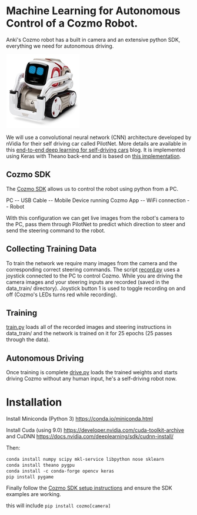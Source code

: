 # Machine Learning for Autonomous Control of a Cozmo Robot. 

Anki's Cozmo robot has a built in camera and an extensive python SDK, everything we need for autonomous driving.

![cozmo](images/cozmo.jpg)

We will use a convolutional neural network (CNN) architecture developed by nVidia for their self driving car called PilotNet. More details are available in this [end-to-end deep learning for self-driving cars](https://devblogs.nvidia.com/deep-learning-self-driving-cars/) blog. It is implemented using Keras with Theano back-end and is based on [this implementation](https://github.com/0bserver07/Nvidia-Autopilot-Keras).


## Cozmo SDK
The [Cozmo SDK](http://cozmosdk.anki.com/docs/) allows us to control the robot using python from a PC. 

PC -- USB Cable -- Mobile Device running Cozmo App -- WiFi connection -- Robot

With this configuration we can get live images from the robot's camera to the PC, pass them through PilotNet to predict which direction to steer and send the steering command to the robot.

## Collecting Training Data

To train the network we require many images from the camera and the corresponding correct steering commands. The script [record.py](record.py) uses a joystick connected to the PC to control Cozmo. While you are driving the camera images and your steering inputs are recorded (saved in the data_train/ directory). Joystick button 1 is used to toggle recording on and off (Cozmo's LEDs turns red while recording).

## Training

[train.py](train.py) loads all of the recorded images and steering instructions in data_train/ and the network is trained on it for 25 epochs (25 passes through the data).

## Autonomous Driving

Once training is complete [drive.py](drive.py) loads the trained weights and starts driving Cozmo without any human input, he's a self-driving robot now.


# Installation

Install Miniconda (Python 3)
https://conda.io/miniconda.html

Install Cuda (using 9.0)
https://developer.nvidia.com/cuda-toolkit-archive
and CuDNN
https://docs.nvidia.com/deeplearning/sdk/cudnn-install/

Then:

```
conda install numpy scipy mkl-service libpython nose sklearn
conda install theano pygpu
conda install -c conda-forge opencv keras
pip install pygame 
```

Finally follow the [Cozmo SDK setup instructions](http://cozmosdk.anki.com/docs/initial.html) and ensure the SDK examples are working.

this will include `pip install cozmo[camera]`


